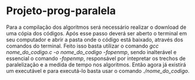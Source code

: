 # Projeto-prog-paralela

Para a compilação dos algoritmos será necessário realizar o download de uma cópia dos códigos. Após esse passo deverá ser aberto o terminal em seu computador e abrir a pasta onde o código está baixado, através dos comandos do terminal. Feito isso basta utilizar o comando *gcc nome_do_codigo.c -o nome_do_codigo -fopenmp*, sendo inalterável e essencial o comando *-fopenmp*, responsável por intepretar os trechos de paralelização e a medida de tempo nos algoritmos. Então agora já existirá um executável e para executá-lo basta usar o comando *./nome_do_codigo*.

